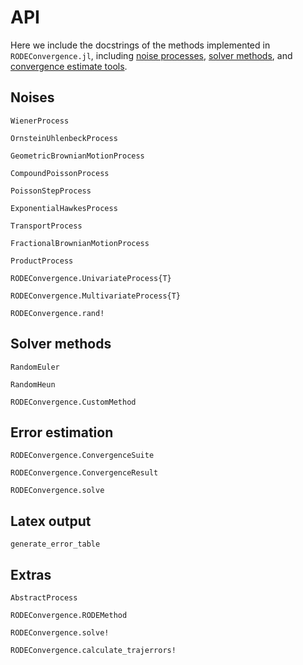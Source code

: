 # API

Here we include the docstrings of the methods implemented in `RODEConvergence.jl`, including [noise processes](#noises), [solver methods](#solver-methods), and [convergence estimate tools](#error-estimation).

## Noises

```@docs
WienerProcess
```

```@docs
OrnsteinUhlenbeckProcess
```

```@docs
GeometricBrownianMotionProcess
```

```@docs
CompoundPoissonProcess
```

```@docs
PoissonStepProcess
```

```@docs
ExponentialHawkesProcess
```

```@docs
TransportProcess
```

```@docs
FractionalBrownianMotionProcess
```

```@docs
ProductProcess
```

```@docs
RODEConvergence.UnivariateProcess{T}
```

```@docs
RODEConvergence.MultivariateProcess{T}
```

```@docs
RODEConvergence.rand!
```

## Solver methods

```@docs
RandomEuler
```

```@docs
RandomHeun
```

```@docs
RODEConvergence.CustomMethod
```

## Error estimation

```@docs
RODEConvergence.ConvergenceSuite
```

```@docs
RODEConvergence.ConvergenceResult
```

```@docs
RODEConvergence.solve
```

## Latex output

```@docs
generate_error_table
```

## Extras

```@docs
AbstractProcess
```

```@docs
RODEConvergence.RODEMethod
```

```@docs
RODEConvergence.solve!
```

```@docs
RODEConvergence.calculate_trajerrors!
```
